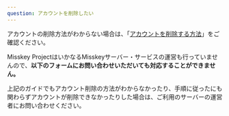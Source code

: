 ```yaml
---
question: アカウントを削除したい
---
```


アカウントの削除方法がわからない場合は、「[アカウントを削除する方法](/docs/for-users/stepped-guides/how-to-delete-account/)」をご確認ください。

Misskey ProjectはいかなるMisskeyサーバー・サービスの運営も行っていませんので、**以下のフォームにお問い合わせいただいても対応することができません。**

上記のガイドでもアカウント削除の方法がわからなかったり、手順に従ったにも関わらずアカウントが削除できなかったりした場合は、ご利用のサーバーの運営者にお問い合わせください。
